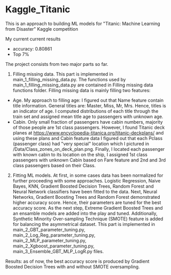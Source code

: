 # Kaggle_Titanic

This is an approach to building ML models for "Titanic: Machine Learning from Disaster" Kaggle competition

My current current results
* accuracy: 0.80861 
* Top 7%


The project consists from two major parts so far.

1. Filling missing data. This part is implemented in main_1_filling_missing_data.py. The functions used by main_1_filling_missing_data.py are contained in Filling missing data functions folder. Filling missing data is mainly filling two features:
- Age. My approach to filling age: I figured out that Name feature contain title information. General titles are: Master, Miss, Mr, Mrs. Hence, titles is an indicator of age. I computed distributions of each title through the train set and assigned mean title age to passengers with unknown age.
- Cabin. Only small fraction of passengers have cabin numbers, majority of those people are 1st class passengers. However, I found Titanic deck planes at https://www.encyclopedia-titanica.org/titanic-deckplans/ and using these plans and Cabin feature data I figured out that each Pclass (passenger class) had "very special" location which I pictured in /Data/Class_zones_on_deck_plan.png. Finally, I located each passenger with known cabin to its location on the ship, I assigned 1st class passengers with unknown Cabin based on Fare feature and 2nd and 3rd class passengers based on their Class.

2. Fitting ML models. At first, in some cases data has been normalized for further proceeding with some approaches. Logistic Regression, Naive Bayes, KNN, Gradient Boosted Decision Trees, Random Forest and Neural Network classifiers have been fitted to the data. Next, Neural Networks, Gradient Boosting Trees and Random Forest demonstrated higher accuracy score. Hence, their parameters are tuned for the best accuracy score. As the next step, Extreme Gradient Boosted Trees and an ensamble models are added into the play and tuned. Additionally, Synthetic Minority Over-sampling Technique (SMOTE) feature is added for balancing the asymmetrical dataset. This part is implemented in main_2_GBT_parameter_tuning.py, main_2_Log_Reg_parameter_tuning.py, main_2_MLP_parameter_tuning.py, main_2_Xgboost_parameter_tuning.py, main_3_Ensemble_GBT_MLP_LogR.py files.

Results: as of now, the best accuracy score is produced by Gradient Boosted Decision Trees with and without SMOTE oversampling.
